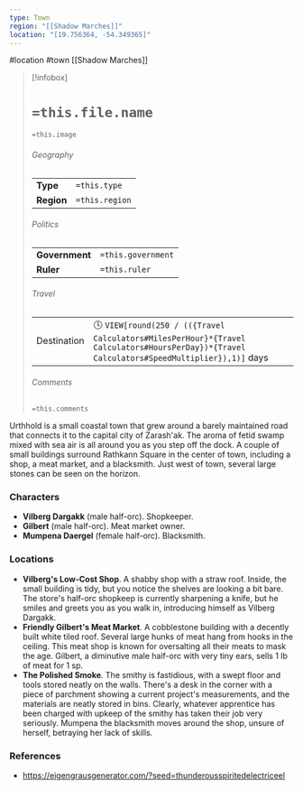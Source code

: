 ```yaml
---
type: Town
region: "[[Shadow Marches]]"
location: "[19.756364, -54.349365]"
---
```

 #location #town [[Shadow Marches]]

> [!infobox]
> # `=this.file.name`
> `=this.image`
> ###### Geography
> |  |  |
> | ---- | ---- |
> | **Type** | `=this.type` |
> | **Region** | `=this.region` |
> ###### Politics
> |  |  |
> | ---- | ---- |
> | **Government** | `=this.government` |
> | **Ruler** | `=this.ruler` |
> ###### Travel
> |  |  |
> | ---- | ---- |
> | Destination | 🕓 `VIEW[round(250 / (({Travel Calculators#MilesPerHour}*{Travel Calculators#HoursPerDay})*{Travel Calculators#SpeedMultiplier}),1)]` days |
> ###### Comments
> `=this.comments`

Urthhold is a small coastal town that grew around a barely maintained road that connects it to the capital city of Zarash'ak. The aroma of fetid swamp mixed with sea air is all around you as you step off the dock. A couple of small buildings surround Rathkann Square in the center of town, including a shop, a meat market, and a blacksmith. Just west of town, several large stones can be seen on the horizon.

### Characters

- **Vilberg Dargakk** (male half-orc). Shopkeeper.
- **Gilbert** (male half-orc). Meat market owner.
- **Mumpena Daergel** (female half-orc). Blacksmith.

### Locations

- **Vilberg's Low-Cost Shop**. A shabby shop with a straw roof. Inside, the small building is tidy, but you notice the shelves are looking a bit bare. The store's half-orc shopkeep is currently sharpening a knife, but he smiles and greets you as you walk in, introducing himself as Vilberg Dargakk.
- **Friendly Gilbert's Meat Market**. A cobblestone building with a decently built white tiled roof. Several large hunks of meat hang from hooks in the ceiling. This meat shop is known for oversalting all their meats to mask the age. Gilbert, a diminutive male half-orc with very tiny ears, sells 1 lb of meat for 1 sp.
- **The Polished Smoke**. The smithy is fastidious, with a swept floor and tools stored neatly on the walls. There's a desk in the corner with a piece of parchment showing a current project's measurements, and the materials are neatly stored in bins. Clearly, whatever apprentice has been charged with upkeep of the smithy has taken their job very seriously. Mumpena the blacksmith moves around the shop, unsure of herself, betraying her lack of skills.

### References

* https://eigengrausgenerator.com/?seed=thunderousspiritedelectriceel
